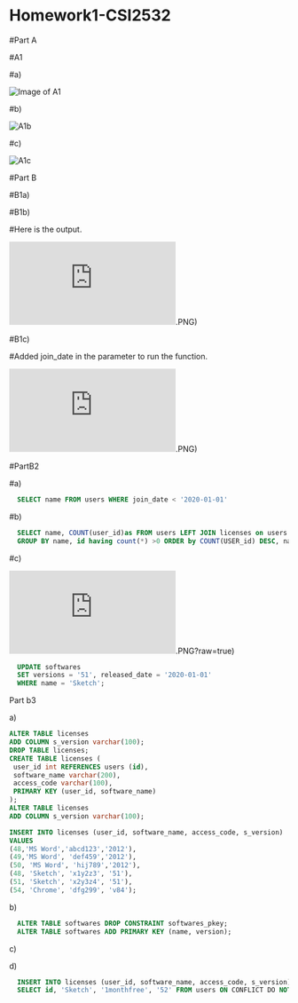 # Homework1-CSI2532
#Part A

#A1

#a)

![Image of A1]()

#b)

![A1b]()

#c)

![A1c]()

#Part B

#B1a)

#B1b)

#Here is the output.

![image of B1b](https://github.com/ddesl069/Homework1-CSI2532/blob/main/part2/partB1.b).PNG)

#B1c)

#Added join_date in the parameter to run the function.

![image of B1c](https://github.com/ddesl069/Homework1-CSI2532/blob/main/part2/partB1.c).PNG)

#PartB2

#a)

```sql 
  SELECT name FROM users WHERE join_date < '2020-01-01'
  ```
  
#b)

```sql
  SELECT name, COUNT(user_id)as FROM users LEFT JOIN licenses on users.id = licenses.user_id
  GROUP BY name, id having count(*) >0 ORDER by COUNT(USER_id) DESC, name ASC;
  ```
  
#c)

![outpout image](https://github.com/ddesl069/Homework1-CSI2532/blob/main/part2/PartB2.c).PNG?raw=true)

```sql
  UPDATE softwares
  SET versions = '51', released_date = '2020-01-01'
  WHERE name = 'Sketch';
  ```
  
Part b3

a)

```sql
ALTER TABLE licenses
ADD COLUMN s_version varchar(100);
DROP TABLE licenses;
CREATE TABLE licenses (
 user_id int REFERENCES users (id),
 software_name varchar(200),
 access_code varchar(100),
 PRIMARY KEY (user_id, software_name)
);
ALTER TABLE licenses
ADD COLUMN s_version varchar(100);

INSERT INTO licenses (user_id, software_name, access_code, s_version)
VALUES 
(48,'MS Word','abcd123','2012'),
(49,'MS Word', 'def459','2012'),
(50, 'MS Word', 'hij789','2012'),
(48, 'Sketch', 'x1y2z3', '51'),
(51, 'Sketch', 'x2y3z4', '51'),
(54, 'Chrome', 'dfg299', 'v84');
```
b)

```sql
  ALTER TABLE softwares DROP CONSTRAINT softwares_pkey;
  ALTER TABLE softwares ADD PRIMARY KEY (name, version);
```

c)

d)

```sql
  INSERT INTO licenses (user_id, software_name, access_code, s_version) 
  SELECT id, 'Sketch', '1monthfree', '52' FROM users ON CONFLICT DO NOTHING;
```
